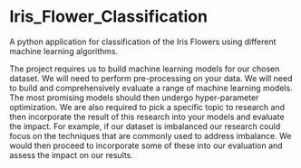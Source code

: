 # Iris_Flower_Classification
A python application for classification of the Iris Flowers using different machine learning algorithms.

The project requires us to build machine learning models for our chosen dataset. We will need to
perform pre-processing on your data. We will need to build and comprehensively evaluate a range of machine learning
models. The most promising models should then undergo hyper-parameter optimization.
We are also required to pick a specific topic to research and then incorporate the result of this
research into your models and evaluate the impact. For example, if our dataset is imbalanced our
research could focus on the techniques that are commonly used to address imbalance. We would
then proceed to incorporate some of these into our evaluation and assess the impact on our results.

